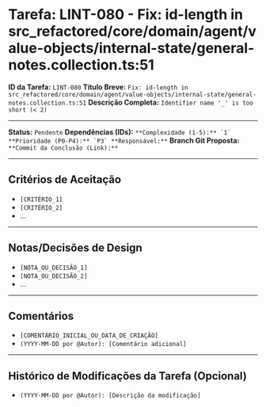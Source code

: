 # Tarefa: LINT-080 - Fix: id-length in src_refactored/core/domain/agent/value-objects/internal-state/general-notes.collection.ts:51

**ID da Tarefa:** `LINT-080`
**Título Breve:** `Fix: id-length in src_refactored/core/domain/agent/value-objects/internal-state/general-notes.collection.ts:51`
**Descrição Completa:**
`Identifier name '_' is too short (< 2)`

---

**Status:** `Pendente`
**Dependências (IDs):** ``
**Complexidade (1-5):** `1`
**Prioridade (P0-P4):** `P3`
**Responsável:** ``
**Branch Git Proposta:** ``
**Commit da Conclusão (Link):** ``

---

## Critérios de Aceitação
- `[CRITÉRIO_1]`
- `[CRITÉRIO_2]`
- ...

---

## Notas/Decisões de Design
- `[NOTA_OU_DECISÃO_1]`
- `[NOTA_OU_DECISÃO_2]`
- ...

---

## Comentários
- `[COMENTÁRIO_INICIAL_OU_DATA_DE_CRIAÇÃO]`
- `(YYYY-MM-DD por @Autor): [Comentário adicional]`

---

## Histórico de Modificações da Tarefa (Opcional)
- `(YYYY-MM-DD por @Autor): [Descrição da modificação]`
